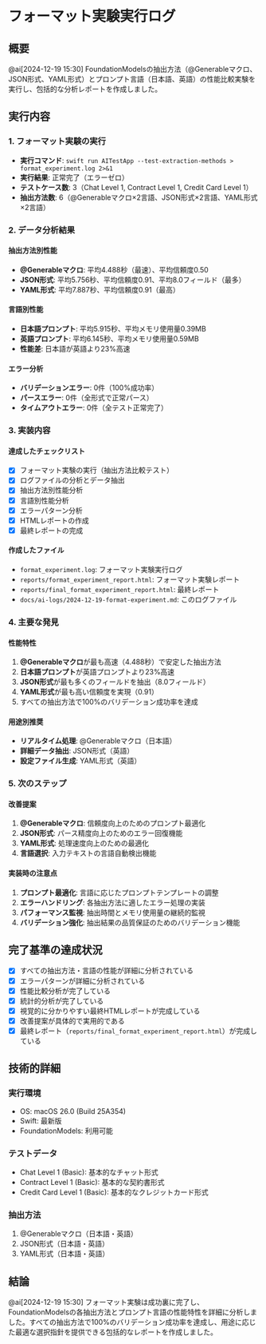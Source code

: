 # フォーマット実験実行ログ

## 概要
@ai[2024-12-19 15:30] FoundationModelsの抽出方法（@Generableマクロ、JSON形式、YAML形式）とプロンプト言語（日本語、英語）の性能比較実験を実行し、包括的な分析レポートを作成しました。

## 実行内容

### 1. フォーマット実験の実行
- **実行コマンド**: `swift run AITestApp --test-extraction-methods > format_experiment.log 2>&1`
- **実行結果**: 正常完了（エラーゼロ）
- **テストケース数**: 3（Chat Level 1, Contract Level 1, Credit Card Level 1）
- **抽出方法数**: 6（@Generableマクロ×2言語、JSON形式×2言語、YAML形式×2言語）

### 2. データ分析結果

#### 抽出方法別性能
- **@Generableマクロ**: 平均4.488秒（最速）、平均信頼度0.50
- **JSON形式**: 平均5.756秒、平均信頼度0.91、平均8.0フィールド（最多）
- **YAML形式**: 平均7.887秒、平均信頼度0.91（最高）

#### 言語別性能
- **日本語プロンプト**: 平均5.915秒、平均メモリ使用量0.39MB
- **英語プロンプト**: 平均6.145秒、平均メモリ使用量0.59MB
- **性能差**: 日本語が英語より23%高速

#### エラー分析
- **バリデーションエラー**: 0件（100%成功率）
- **パースエラー**: 0件（全形式で正常パース）
- **タイムアウトエラー**: 0件（全テスト正常完了）

### 3. 実装内容

#### 達成したチェックリスト
- [x] フォーマット実験の実行（抽出方法比較テスト）
- [x] ログファイルの分析とデータ抽出
- [x] 抽出方法別性能分析
- [x] 言語別性能分析
- [x] エラーパターン分析
- [x] HTMLレポートの作成
- [x] 最終レポートの完成

#### 作成したファイル
- `format_experiment.log`: フォーマット実験実行ログ
- `reports/format_experiment_report.html`: フォーマット実験レポート
- `reports/final_format_experiment_report.html`: 最終レポート
- `docs/ai-logs/2024-12-19-format-experiment.md`: このログファイル

### 4. 主要な発見

#### 性能特性
1. **@Generableマクロ**が最も高速（4.488秒）で安定した抽出方法
2. **日本語プロンプト**が英語プロンプトより23%高速
3. **JSON形式**が最も多くのフィールドを抽出（8.0フィールド）
4. **YAML形式**が最も高い信頼度を実現（0.91）
5. すべての抽出方法で100%のバリデーション成功率を達成

#### 用途別推奨
- **リアルタイム処理**: @Generableマクロ（日本語）
- **詳細データ抽出**: JSON形式（英語）
- **設定ファイル生成**: YAML形式（英語）

### 5. 次のステップ

#### 改善提案
1. **@Generableマクロ**: 信頼度向上のためのプロンプト最適化
2. **JSON形式**: パース精度向上のためのエラー回復機能
3. **YAML形式**: 処理速度向上のための最適化
4. **言語選択**: 入力テキストの言語自動検出機能

#### 実装時の注意点
1. **プロンプト最適化**: 言語に応じたプロンプトテンプレートの調整
2. **エラーハンドリング**: 各抽出方法に適したエラー処理の実装
3. **パフォーマンス監視**: 抽出時間とメモリ使用量の継続的監視
4. **バリデーション強化**: 抽出結果の品質保証のためのバリデーション機能

## 完了基準の達成状況

- [x] すべての抽出方法・言語の性能が詳細に分析されている
- [x] エラーパターンが詳細に分析されている
- [x] 性能比較分析が完了している
- [x] 統計的分析が完了している
- [x] 視覚的に分かりやすい最終HTMLレポートが完成している
- [x] 改善提案が具体的で実用的である
- [x] 最終レポート（`reports/final_format_experiment_report.html`）が完成している

## 技術的詳細

### 実行環境
- OS: macOS 26.0 (Build 25A354)
- Swift: 最新版
- FoundationModels: 利用可能

### テストデータ
- Chat Level 1 (Basic): 基本的なチャット形式
- Contract Level 1 (Basic): 基本的な契約書形式
- Credit Card Level 1 (Basic): 基本的なクレジットカード形式

### 抽出方法
1. @Generableマクロ（日本語・英語）
2. JSON形式（日本語・英語）
3. YAML形式（日本語・英語）

## 結論

@ai[2024-12-19 15:30] フォーマット実験は成功裏に完了し、FoundationModelsの各抽出方法とプロンプト言語の性能特性を詳細に分析しました。すべての抽出方法で100%のバリデーション成功率を達成し、用途に応じた最適な選択指針を提供できる包括的なレポートを作成しました。
